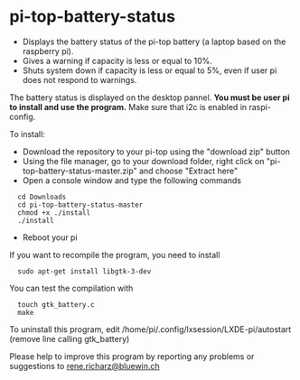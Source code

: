 # pi-top-battery-status
- Displays the battery status of the pi-top battery (a laptop based on the raspberry pi).
- Gives a warning if capacity is less or equal to 10%.
- Shuts system down if capacity is less or equal to 5%, even if user pi does not respond to warnings. 

The battery status is displayed on the desktop pannel.
**You must be user pi to install and use the program.**
Make sure that i2c is enabled in raspi-config.  

To install:
- Download the repository to your pi-top using the "download zip" button
- Using the file manager, go to your download folder,
 right click on "pi-top-battery-status-master.zip" and choose "Extract here"
- Open a console window and type the following commands
```
  cd Downloads
  cd pi-top-battery-status-master
  chmod +x ./install
  ./install
```
- Reboot your pi

If you want to recompile the program, you need to install
```
  sudo apt-get install libgtk-3-dev
```

You can test the compilation with
```
  touch gtk_battery.c
  make
```

To uninstall this program, edit /home/pi/.config/lxsession/LXDE-pi/autostart (remove line calling gtk_battery)
  
Please help to improve this program by reporting any problems or suggestions to
  rene.richarz@bluewin.ch
